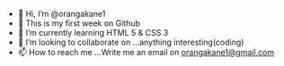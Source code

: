 - 👋 Hi, I’m @orangakane1
- 👀 This is my first week on Github 
- 🌱 I’m currently learning HTML 5 & CSS 3
- 💞️ I’m looking to collaborate on ...anything interesting(coding)
- 📫 How to reach me ...Write me an email on orangakane1@gmail.com

<!---
orangakane1/orangakane1 is a ✨ special ✨ repository because its `README.md` (this file) appears on your GitHub profile.
You can click the Preview link to take a look at your changes.
--->
